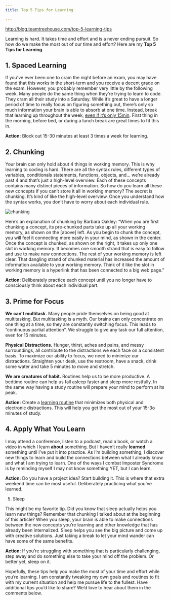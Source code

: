 ```yaml
---
title: Top 5 Tips for Learning

---
```


http://blog.teamtreehouse.com/top-5-learning-tips

Learning is hard. It takes time and effort and is a never ending pursuit. So how do we make the most out of our time and effort? Here are my **Top 5 Tips for Learning**.

## 1. Spaced Learning

If you’ve ever been one to cram the night before an exam, you may have found that this works in the short-term and you receive a decent grade on the exam. However, you probably remember very little by the following week. Many people do the same thing when they’re trying to learn to code. They cram all their study into a Saturday. While it’s great to have a longer period of time to really focus on figuring something out, there’s only so much information your brain is able to absorb at one time. Instead, break that learning up throughout the week, [even if it’s only 15min](http://blog.teamtreehouse.com/what-you-can-learn-in-15-mins).  First thing in the morning, before bed, or during a lunch break are great times to fit this in.

**Action:** Block out 15-30 minutes at least 3 times a week for learning.

## 2. Chunking

Your brain can only hold about 4 things in working memory. This is why learning to coding is hard. There are all the syntax rules, different types of variables, conditionals statements, functions, objects, and… we’re already past 4 and that’s just a high-level overview. Each of these concepts contains many distinct pieces of information. So how do you learn all these new concepts if you can’t store it all in working memory? The secret is chunking. It’s kind of like the high-level overview. Once you understand how the syntax works, you don’t have to worry about each individual rule.

![chunking](http://blog.teamtreehouse.com/wp-content/uploads/2017/05/chunking.png)

Here’s an explanation of chunking by Barbara Oakley: “When you are first chunking a concept, its pre-chunked parts take up all your working memory, as shown on the [above] left. As you begin to chunk the concept, you will feel it connecting more easily in your mind, as shown in the center. Once the concept is chunked, as shown on the right, it takes up only one slot in working memory. It becomes one smooth strand that is easy to follow and use to make new connections. The rest of your working memory is left clear. That dangling strand of chunked material has increased the amount of information available to your working memory. Think of it like the slot in working memory is a hyperlink that has been connected to a big web page.”

**Action:** Deliberately practice each concept until you no longer have to consciously think about each individual part.

## 3. Prime for Focus

**We can’t multitask.** Many people pride themselves on being good at multitasking. But multitasking is a myth. Our brains can only concentrate on one thing at a time, so they are constantly switching focus. This leads to “continuous partial attention”. We struggle to give any task our full attention, even for 15 minutes.

**Physical Distractions.** Hunger, thirst, aches and pains, and messy surroundings, all contribute to the distractions we each face on a consistent basis. To maximize our ability to focus, we need to minimize our distractions. Straighten your desk, use the restroom, have a snack, drink some water and take 5 minutes to move and stretch.

**We are creatures of habit.** Routines help us to be more productive. A bedtime routine can help us fall asleep faster and sleep more restfully. In the same way having a study routine will prepare your mind to perform at its peak.

**Action:** Create a [learning routine](http://blog.teamtreehouse.com/finding-the-time-to-focus) that minimizes both physical and electronic distractions. This will help you get the most out of your 15-3o minutes of study.

## 4. Apply What You Learn

I may attend a conference, listen to a podcast, read a book, or watch a video in which I learn **about** something. But I haven’t really **learned** something until I’ve put it into practice. As I’m building something, I discover new things to learn and build the connections between what I already know and what I am trying to learn. One of the ways I combat Imposter Syndrome is by reminding myself I may not know something YET, but I can learn.

**Action:** Do you have a project idea? Start building it. This is where that extra weekend time can be most useful. Deliberately practicing what you’ve learned.

5. Sleep

This might be my favorite tip. Did you know that sleep actually helps you learn new things? Remember that chunking I talked about at the beginning of this article? When you sleep, your brain is able to make connections between the new concepts you’re learning and other knowledge that has already been internalized. Sleep helps you see the big picture and come up with creative solutions. Just taking a break to let your mind wander can have some of the same benefits.

**Action:** If you’re struggling with something that is particularly challenging, step away and do something else to take your mind off the problem. Or better yet, sleep on it.

Hopefully, these tips help you make the most of your time and effort while you’re learning. I am constantly tweaking my own goals and routines to fit with my current situation and help me pursue life to the fullest. Have additional tips you’d like to share? We’d love to hear about them in the comments below.